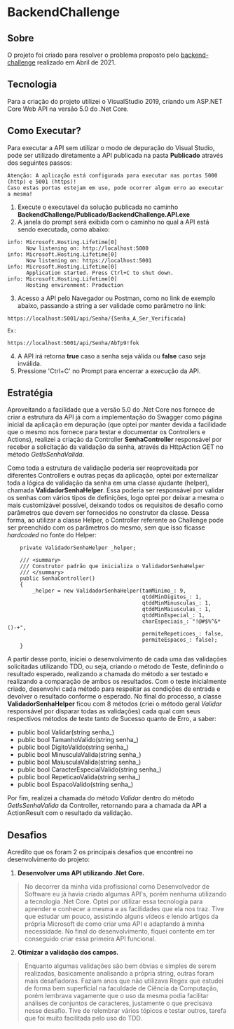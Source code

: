 # BackendChallenge

## Sobre
O projeto foi criado para resolver o problema proposto pelo [backend-challenge](https://github.com/itidigital/backend-challenge) realizado em Abril de 2021.

## Tecnologia
Para a criação do projeto utilizei o VisualStudio 2019, criando um ASP.NET Core Web API na versão 5.0 do .Net Core.

## Como Executar?
Para executar a API sem utilizar o modo de depuração do Visual Studio, pode ser utilizado diretamente a API publicada na pasta **Publicado** através dos seguintes passos:
```
Atenção: A aplicação está configurada para executar nas portas 5000 (http) e 5001 (https)!
Caso estas portas estejam em uso, pode ocorrer algum erro ao executar a mesma!
```

1. Execute o executavel da solução publicada no caminho **BackendChallenge/Publicado/BackendChallenge.API.exe**
2. A janela do prompt será exibida com o caminho no qual a API está sendo executada, como abaixo:
```
info: Microsoft.Hosting.Lifetime[0]
      Now listening on: http://localhost:5000
info: Microsoft.Hosting.Lifetime[0]
      Now listening on: https://localhost:5001
info: Microsoft.Hosting.Lifetime[0]
      Application started. Press Ctrl+C to shut down.
info: Microsoft.Hosting.Lifetime[0]
      Hosting environment: Production
```
3. Acesso a API pelo Navegador ou Postman, como no link de exemplo abaixo, passando a string a ser validade como parâmetro no link:
```
https://localhost:5001/api/Senha/{Senha_A_Ser_Verificada}

Ex:

https://localhost:5001/api/Senha/AbTp9!fok

```
4. A API irá retorna **true** caso a senha seja válida ou **false** caso seja inválida.
5. Pressione 'Ctrl+C' no Prompt para encerrar a execução da API.

## Estratégia
Aproveitando a facilidade que a versão 5.0 do .Net Core nos fornece de criar a estrutura da API já com a implementação do Swagger como página inicial da aplicação em depuração (que optei por manter devida a facilidade que o mesmo nos fornece para testar e documentar os Controllers e Actions), realizei a criação da Controller **SenhaController** responsável por receber a solicitação da validação da senha, através da HttpAction GET no método *GetIsSenhaValida*.

Como toda a estrutura de validação poderia ser reaproveitada por diferentes Controllers e outras peças da aplicação, optei por externalizar toda a lógica de validação da senha em uma classe ajudante (helper), chamada **ValidadorSenhaHelper**. Essa poderia ser responsável por validar os senhas com vários tipos de definições, logo optei por deixar a mesma o mais customizável possível, deixando todos os requisitos de desafio como parâmetros que devem ser fornecidos no construtor da classe. 
Dessa forma, ao utilizar a classe Helper, o Controller referente ao Challenge pode ser preenchido com os parâmetros do mesmo, sem que isso ficasse *hardcoded* no fonte do Helper:

```
    private ValidadorSenhaHelper _helper;
    
    /// <summary>
    /// Construtor padrão que inicializa o ValidadorSenhaHelper
    /// </summary>
    public SenhaController()
    {
        _helper = new ValidadorSenhaHelper(tamMinimo_: 9,
                                           qtddMinDigitos_: 1,
                                           qtddMinMinusculas_: 1,
                                           qtddMinMaiusculas_: 1,
                                           qtddMinEspecial_: 1,
                                           charEspeciais_: "!@#$%^&*()-+",
                                           permiteRepeticoes_: false,
                                           permiteEspacos_: false);
    }    
```

A partir desse ponto, iniciei o desenvolvimento de cada uma das validações solicitadas utilizando TDD, ou seja, criando o método de Teste, definindo o resultado esperado, realizando a chamada do método a ser testado e realizando a comparação de ambos os resultados. Com o teste inicialmente criado, desenvolvi cada método para respeitar as condições de entrada e devolver o resultado conforme o esperado. No final do processo, a classe **ValidadorSenhaHelper** ficou com 8 métodos (criei o método geral *Validar* responsável por disparar todas as validações) cada qual com seus respectivos métodos de teste tanto de Sucesso quanto de Erro, a saber:

* public bool Validar(string senha_)
* public bool TamanhoValido(string senha_)
* public bool DigitoValido(string senha_)
* public bool MinusculaValida(string senha_)
* public bool MaiusculaValida(string senha_)
* public bool CaracterEspecialValido(string senha_)
* public bool RepeticaoValida(string senha_)
* public bool EspacoValido(string senha_)

Por fim, realizei a chamada do método *Validar* dentro do método *GetIsSenhaValida* da Controller, retornando para a chamada da API a ActionResult com o resultado da validação.

## Desafios
Acredito que os foram 2 os principais desafios que encontrei no desenvolvimento do projeto:

1. **Desenvolver uma API utilizando .Net Core.**
> No decorrer da minha vida profissional como Desenvolvedor de Software eu já havia criado algumas API's, porém nenhuma utilizando a tecnologia .Net Core. Optei por utilizar essa tecnologia para aprender e conhecer a mesma e as facilidades que ela nos traz. Tive que estudar um pouco, assistindo alguns vídeos e lendo artigos da própria Microsoft de como criar uma API e adaptando à minha necessidade. No final do desenvolvimento, fiquei contente em ter conseguido criar essa primeira API funcional.
    
    
2. **Otimizar a validação dos campos.**
> Enquanto algumas validações são bem óbvias e simples de serem realizadas, basicamente analisando a própria string, outras foram mais desafiadoras. Faziam anos que não utilizava Regex que estudei de forma bem superficial na faculdade de Ciência da Computação, porém lembrava vagamente que o uso da mesma podia facilitar análises de conjuntos de caracteres, justamente o que precisava nesse desafio. Tive de relembrar vários tópicos e testar outros, tarefa que foi muito facilitada pelo uso do TDD.



